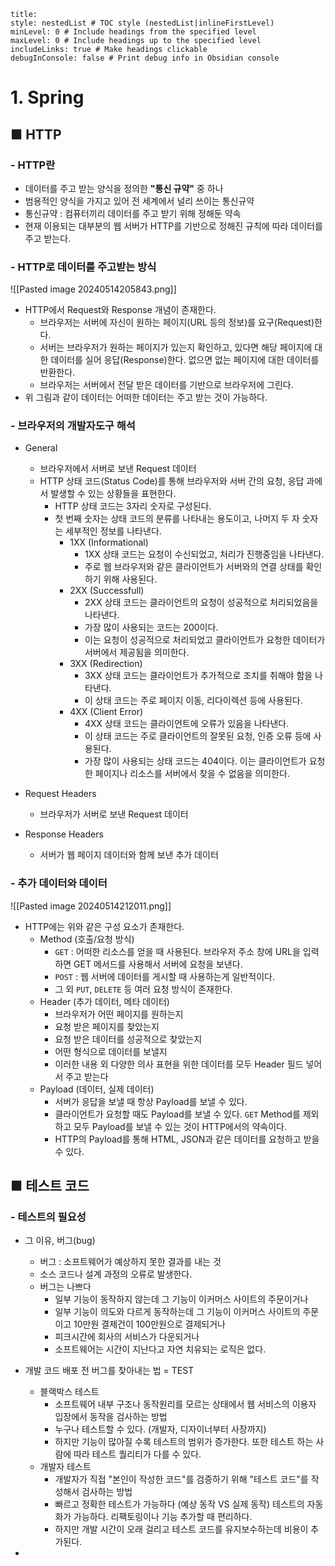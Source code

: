 ```table-of-contents
title: 
style: nestedList # TOC style (nestedList|inlineFirstLevel)
minLevel: 0 # Include headings from the specified level
maxLevel: 0 # Include headings up to the specified level
includeLinks: true # Make headings clickable
debugInConsole: false # Print debug info in Obsidian console
```

# 1. Spring
## ■ HTTP

### - HTTP란
- 데이터를 주고 받는 양식을 정의한 **"통신 규약"** 중 하나
- 범용적인 양식을 가지고 있어 전 세계에서 널리 쓰이는 통신규약
- 통신규약 : 컴퓨터끼리 데이터를 주고 받기 위해 정해둔 약속
- 현재 이용되는 대부분의 웹 서버가 HTTP를 기반으로 정해진 규칙에 따라 데이터를 주고 받는다.

### - HTTP로 데이터를 주고받는 방식
![[Pasted image 20240514205843.png]]
- HTTP에서 Request와 Response 개념이 존재한다.
	- 브라우저는 서버에 자신이 원하는 페이지(URL 등의 정보)를 요구(Request)한다.
	- 서버는 브라우저가 원하는 페이지가 있는지 확인하고, 있다면 해당 페이지에 대한 데이터를 실어 응답(Response)한다.
	  없으면 없는 페이지에 대한 데이터를 반환한다.
	- 브라우저는 서버에서 전달 받은 데이터를 기반으로 브라우저에 그린다.
- 위 그림과 같이 데이터는 어떠한 데이터는 주고 받는 것이 가능하다.

### - 브라우저의 개발자도구 해석
- General
	- 브라우저에서 서버로 보낸 Request 데이터
	- HTTP 상태 코드(Status Code)를 통해 브라우저와 서버 간의 요청, 응답 과에서 발생할 수 있는 상황들을 표현한다.
		- HTTP 상태 코드는 3자리 숫자로 구성된다.
		- 첫 번째 숫자는 상태 코드의 분류를 나타내는 용도이고, 나머지 두 자 숫자는 세부적인 정보를 나타낸다.
			- 1XX (Informational)
				- 1XX 상태 코드는 요청이 수신되었고, 처리가 진행중임을 나타낸다.
				- 주로 웹 브라우저와 같은 클라이언트가 서버와의 연결 상태를 확인하기 위해 사용된다.
			- 2XX (Successfull)
				- 2XX 상태 코드는 클라이언트의 요청이 성공적으로 처리되었음을 나타낸다.
				- 가장 많이 사용되는 코드는 200이다.
				- 이는 요청이 성공적으로 처리되었고 클라이언트가 요청한 데이터가 서버에서 제공됨을 의미한다.
			- 3XX (Redirection)
				- 3XX 상태 코드는 클라이언트가 추가적으로 조치를 취해야 함을 나타낸다.
				- 이 상태 코드는 주로 페이지 이동, 리다이렉션 등에 사용된다.
			- 4XX (Client Error)
				- 4XX 상태 코드는 클라이언트에 오류가 있음을 나타낸다.
				- 이 상태 코드는 주로 클라이언트의 잘못된 요청, 인증 오류 등에 사용된다.
				- 가장 많이 사용되는 상태 코드는 404이다.
				  이는 클라이언트가 요청한 페이지나 리소스를 서버에서 찾을 수 없음을 의미한다.

- Request Headers
	- 브라우저가 서버로 보낸 Request 데이터

- Response Headers
	- 서버가 웹 페이지 데이터와 함께 보낸 추가 데이터

### - 추가 데이터와 데이터
![[Pasted image 20240514212011.png]]
- HTTP에는 위와 같은 구성 요소가 존재한다.
	- Method (호출/요청 방식)
		- `GET` : 어떠한 리소스를 얻을 때 사용된다. 브라우저 주소 창에 URL을 입력하면 GET 메서드를 사용해서 서버에 요청을 보낸다.
		- `POST` : 웹 서버에 데이터를 게시할 때 사용하는게 일반적이다.
		- 그 외 `PUT`, `DELETE` 등 여러 요청 방식이 존재한다.
	- Header (추가 데이터, 메타 데이터)
		- 브라우저가 어떤 페이지를 원하는지
		- 요청 받은 페이지를 찾았는지
		- 요청 받은 데이터를 성공적으로 찾았는지
		- 어떤 형식으로 데이터를 보낼지
		- 이러한 내용 외 다양한 의사 표현을 위한 데이터를 모두 Header 필드 넣어서 주고 받는다
	- Payload (데이터, 실제 데이터)
		- 서버가 응답을 보낼 때 항상 Payload를 보낼 수 있다.
		- 클라이언트가 요청할 때도 Payload를 보낼 수 있다.
		  `GET` Method를 제외하고 모두 Payload를 보낼 수 있는 것이 HTTP에서의 약속이다.
		- HTTP의 Payload를 통해 HTML, JSON과 같은 데이터를 요청하고 받을 수 있다.

## ■ 테스트 코드

### - 테스트의 필요성
- 그 이유, 버그(bug)
	- 버그 : 소프트웨어가 예상하지 못한 결과를 내는 것
	- 소스 코드나 설계 과정의 오류로 발생한다.
	- 버그는 나쁘다
		- 일부 기능이 동작하지 않는데 그 기능이 이커머스 사이트의 주문이거나
		- 일부 기능이 의도와 다르게 동작하는데 그 기능이 이커머스 사이트의 주문이고 10만원 결제건이 100만원으로 결제되거나
		- 피크시간에 회사의 서비스가 다운되거나
		- 소프트웨어는 시간이 지난다고 자연 치유되는 로직은 없다.

- 개발 코드 배포 전 버그를 찾아내는 법 = TEST
	- 블랙박스 테스트
		- 소프트웨어 내부 구조나 동작원리를 모르는 상태에서 웹 서비스의 이용자 입장에서 동작을 검사하는 방법
		- 누구나 테스트할 수 있다. (개발자, 디자이너부터 사장까지)
		- 하지만 기능이 많아질 수록 테스트의 범위가 증가한다.
		  또한 테스트 하는 사람에 따라 테스트 퀄리티가 다를 수 있다.
	- 개발자 테스트
		- 개발자가 직접 "본인이 작성한 코드"를 검증하기 위해 "테스트 코드"를 작성해서 검사하는 방법
		- 빠르고 정확한 테스트가 가능하다 (예상 동작 VS 실제 동작)
		  테스트의 자동화가 가능하다.
		  리팩토링이나 기능 추가할 때 편리하다.
		- 하지만 개발 시간이 오래 걸리고 테스트 코드를 유지보수하는데 비용이 추가된다.
- 